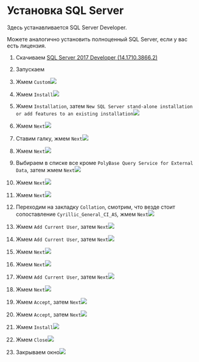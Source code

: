 # Установка SQL Server

Здесь устанавливается SQL Server Developer.

Можете аналогично установить полноценный SQL Server, если у вас есть лицензия.

1. Скачиваем [SQL Server 2017 Developer \(14.1710.3866.2\)](https://www.microsoft.com/ru-ru/sql-server/developer-tools)

2. Запускаем

3. Жмем `Custom`![](/Development/TestSystem/InstallationSQLServer/1.jpg)

4. Жмем `Install`![](/Development/TestSystem/InstallationSQLServer/2.jpg)

5. Жмем `Installation`, затем `New SQL Server stand-alone installation or add features to an existing installation`![](/Development/TestSystem/InstallationSQLServer/3.jpg)

6. Жмем `Next`![](/Development/TestSystem/InstallationSQLServer/4.jpg)

7. Ставим галку, жмем `Next`![](/Development/TestSystem/InstallationSQLServer/5.jpg)

8. Жмем `Next`![](/Development/TestSystem/InstallationSQLServer/6.jpg)

9. Выбираем в списке все кроме `PolyBase Query Service for External Data`, затем жмем `Next`![](/Development/TestSystem/InstallationSQLServer/0.jpg)

10. Жмем `Next`![](/Development/TestSystem/InstallationSQLServer/7.jpg)

11. Жмем `Next`![](/Development/TestSystem/InstallationSQLServer/8.jpg)

12. Переходим на закладку `Collation`, смотрим, что везде стоит сопоставление `Cyrillic_General_CI_AS`_,_ жмем `Next`![](/Development/TestSystem/InstallationSQLServer/9.jpg)

13. Жмем `Add Current User`, затем `Next`![](/Development/TestSystem/InstallationSQLServer/10.jpg)

14. Жмем `Add Current User`, затем `Next`![](/Development/TestSystem/InstallationSQLServer/11.jpg)

15. Жмем `Next`![](/Development/TestSystem/InstallationSQLServer/12.jpg)

16. Жмем `Next`![](/Development/TestSystem/InstallationSQLServer/13.jpg)

17. Жмем `Add Current User`, затем `Next`![](/Development/TestSystem/InstallationSQLServer/14.jpg)

18. Жмем `Next`![](/Development/TestSystem/InstallationSQLServer/15.jpg)

19. Жмем `Accept`, затем `Next`![](/Development/TestSystem/InstallationSQLServer/16.jpg)

20. Жмем `Accept`, затем `Next`![](/Development/TestSystem/InstallationSQLServer/17.jpg)

21. Жмем `Install`![](/Development/TestSystem/InstallationSQLServer/18.jpg)

22. Жмем `Close`![](/Development/TestSystem/InstallationSQLServer/19.jpg)

23. Закрываем окно![](/Development/TestSystem/InstallationSQLServer/20.jpg)



